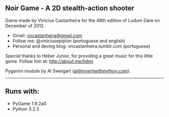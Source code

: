 ﻿Noir Game - A 2D stealth-action shooter
--------

Game made by Vinícius Castanheira for
the 48th edition of Ludum Dare on December of 2012.

- Gmail: vncastanheira@gmail.com
- Follow me: @viniciusepiplon (portuguese and english)
- Personal and deving blog: vncastanheira.tumblr.com (portuguese)

Special thanks to Heber Junior, for providing a great music for this little game.
Follow him at: http://about.me/hdmj

Pyganim module by Al Sweigart (al@inventwithpython.com).

--------
Runs with:
--------
- PyGame 1.9.2a0
- Python 3.2.3